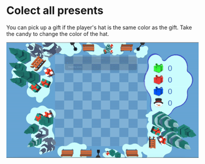 # Colect all presents

You can pick up a gift if the player's hat is the same color as the gift.
Take the candy to change the color of the hat.

![](https://github.com/alex-spiian/Unity3dPractice/blob/main/BouncerUI/Gifs/ezgif.com-video-to-gif%20(2).gif)
